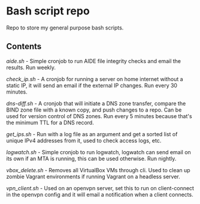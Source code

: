 # Bash script repo

Repo to store my general purpose bash scripts.

## Contents

*aide.sh* - Simple cronjob to run AIDE file integrity checks and email the results. Run weekly.

*check_ip.sh* - A cronjob for running a server on home internet without a static IP, it will send an email if the external IP changes. Run every 30 minutes.

*dns-diff.sh* - A cronjob that will initiate a DNS zone transfer, compare the BIND zone file with a known copy, and push changes to a repo. Can be used for version control of DNS zones. Run every 5 minutes because that's the minimum TTL for a DNS record.

*get_ips.sh* - Run with a log file as an argument and get a sorted list of unique IPv4 addresses from it, used to check access logs, etc.

*logwatch.sh* - Simple cronjob to run logwatch, logwatch can send email on its own if an MTA is running, this can be used otherwise. Run nightly.

*vbox_delete.sh* - Removes all VirtualBox VMs through cli. Used to clean up zombie Vagrant environments if running Vagrant on a headless server.

*vpn_client.sh* - Used on an openvpn server, set this to run on client-connect in the openvpn config and it will email a notification when a client connects.

